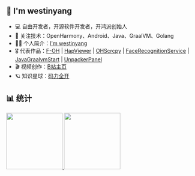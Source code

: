 ## 👋 I'm westinyang

- 💻 自由开发者，开源软件开发者，开鸿派创始人
- 🌱 关注技术：OpenHarmony、Android、Java、GraalVM、Golang
- 👨‍💻 个人简介：[I'm westinyang](https://kaihongpai.feishu.cn/wiki/CqWLwJRadibxztkrIWZcogWxnXd)
- 🎖️ 代表作品：[F-OH](https://gitee.com/westinyang/f-oh) | [HapViewer](https://gitee.com/westinyang/hap-viewer) | [OHScrcpy](https://www.bilibili.com/read/cv24125018/) | [FaceRecognitionService](https://gitee.com/westinyang/face-recognition-service) | [JavaGraalvmStart](https://gitee.com/westinyang/java-graalvm-start) | [UnpackerPanel](https://github.com/westinyang/unpacker-panel)
- 🎬 视频创作：[B站主页](https://space.bilibili.com/74433635)
- 🪐 知识星球：[码力全开](https://kaihongpai.feishu.cn/wiki/Y4ajwv6uFi73AwkLxgbcdwctn2g)

## 📊 统计

<div float="left">
  <a href="https://github.com/anuraghazra/github-readme-stats">
    <img src="https://github-readme-stats.vercel.app/api?username=westinyang&show_icons=true&hide_title=true&hide_border=true&theme=graywhite&bg_color=0,EC6C6C,FFD479,FFFC79,73FA79&locale=cn&include_all_commits=true" height="150">
  </a>
  <a href="https://github.com/anuraghazra/github-readme-stats">
    <img src="https://github-readme-stats.vercel.app/api/top-langs/?username=westinyang&langs_count=6&hide_title=true&hide_border=true&layout=compact&theme=graywhite&bg_color=0,73FA79,73FDFF,D783FF" height="150" />
  </a>
</div>
